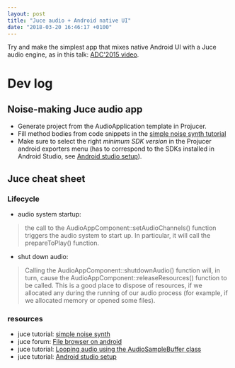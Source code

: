```yaml
---
layout: post
title: "Juce audio + Android native UI"
date: "2018-03-20 16:46:17 +0100"
---
```


Try and make the simplest app that mixes native Android UI with a Juce audio engine, as in this talk: [ADC'2015 video](https://www.youtube.com/watch?v=R2WhYU2JTfQ).

# Dev log
## Noise-making Juce audio app

- Generate project from the AudioApplication template in Projucer.
- Fill method bodies from code snippets in the [simple noise synth tutorial](https://docs.juce.com/master/tutorial_simple_synth_noise.html)
- Make sure to select the right *minimum SDK version* in the Projucer android exporters menu (has to correspond to the SDKs installed in Android Studio, see [Android studio setup](https://docs.juce.com/master/tutorial_android_studio.html)).

## Juce cheat sheet

### Lifecycle
- audio system startup:
> the call to the AudioAppComponent::setAudioChannels() function triggers the audio system to start up. In particular, it will call the prepareToPlay() function.

- shut down audio:
> Calling the AudioAppComponent::shutdownAudio() function will, in turn, cause the AudioAppComponent::releaseResources() function to be called. This is a good place to dispose of resources, if we allocated any during the running of our audio process (for example, if we allocated memory or opened some files).


### resources
- juce tutorial: [simple noise synth](https://docs.juce.com/master/tutorial_simple_synth_noise.html)
- juce forum: [File browser on android](https://forum.juce.com/t/file-browser-on-android/26161)
- juce tutorial: [Looping audio using the AudioSampleBuffer class](https://docs.juce.com/master/tutorial_looping_audio_sample_buffer.html)
- juce tutorial: [Android studio setup](https://docs.juce.com/master/tutorial_android_studio.html)
